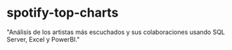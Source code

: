 # spotify-top-charts
"Análisis de los artistas más escuchados y sus colaboraciones usando SQL Server, Excel y PowerBI."
